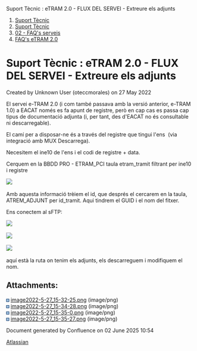 Suport Tècnic : eTRAM 2.0 - FLUX DEL SERVEI - Extreure els adjunts  

1.  [Suport Tècnic](index.html)
2.  [Suport Tècnic](13893782.html)
3.  [02 - FAQ's serveis](26313393.html)
4.  [FAQ's eTRAM 2.0](64980669.html)

Suport Tècnic : eTRAM 2.0 - FLUX DEL SERVEI - Extreure els adjunts
==================================================================

Created by Unknown User (oteccmorales) on 27 May 2022

El servei e-TRAM 2.0 (i com també passava amb la versió anterior, e-TRAM 1.0) a EACAT només es fa apunt de registre, però en cap cas es passa cap tipus de documentació adjunta (i, per tant, des d'EACAT no és consultable ni descarregable).

El camí per a disposar-ne és a través del registre que tingui l'ens  (via integració amb MUX Descarrega).

  

  

Necesitem el ine10 de l'ens i el codi de registre + data.

Cerquem en la BBDD PRO - ETRAM\_PCI taula etram\_tramit filtrant per ine10 i registre

  

![](attachments/64981571/64981572.png)

Amb aquesta informació trèiem el id, que després el cercarem en la taula, ATREM\_ADJUNT per id\_tramit. Aqui tindrem el GUID i el nom del fitxer.

  

Ens conectem al sFTP:

![](attachments/64981571/64981573.png)

![](attachments/64981571/64981575.png)

![](attachments/64981571/64981574.png)

aquí està la ruta on tenim els adjunts, els descarreguem i modifiquem el nom.

  

  

  

Attachments:
------------

![](images/icons/bullet_blue.gif) [image2022-5-27\_15-32-25.png](attachments/64981571/64981572.png) (image/png)  
![](images/icons/bullet_blue.gif) [image2022-5-27\_15-34-28.png](attachments/64981571/64981573.png) (image/png)  
![](images/icons/bullet_blue.gif) [image2022-5-27\_15-35-0.png](attachments/64981571/64981574.png) (image/png)  
![](images/icons/bullet_blue.gif) [image2022-5-27\_15-35-27.png](attachments/64981571/64981575.png) (image/png)  

Document generated by Confluence on 02 June 2025 10:54

[Atlassian](http://www.atlassian.com/)